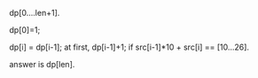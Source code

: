 
dp[0....len+1].

dp[0]=1;

dp[i] = 
dp[i-1]; at first, 
dp[i-1]+1; if src[i-1]*10 + src[i] == [10...26].

answer is dp[len].

